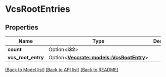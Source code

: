 # VcsRootEntries

## Properties

Name | Type | Description | Notes
------------ | ------------- | ------------- | -------------
**count** | Option<**i32**> |  | [optional]
**vcs_root_entry** | Option<[**Vec<crate::models::VcsRootEntry>**](vcs-root-entry.md)> |  | [optional]

[[Back to Model list]](../README.md#documentation-for-models) [[Back to API list]](../README.md#documentation-for-api-endpoints) [[Back to README]](../README.md)


